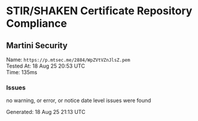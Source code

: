 # STIR/SHAKEN Certificate Repository Compliance

## Martini Security

Name: `https://p.mtsec.me/2884/WpZVtVZnJlsZ.pem`\
Tested At: 18 Aug 25 20:53 UTC\
Time: 135ms

### Issues

no warning, or error, or notice date level issues were found

Generated: 18 Aug 25 21:13 UTC